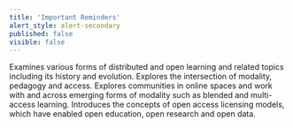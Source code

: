 ```yaml
---
title: 'Important Reminders'
alert_style: alert-secondary
published: false
visible: false
---
```


Examines various forms of distributed and open learning and  related topics including its history and evolution. Explores the  intersection of modality, pedagogy and access. Explores communities in  online spaces and work with and across emerging forms of modality such  as blended and multi-access learning. Introduces the concepts of open  access licensing models, which have enabled open education, open  research and open data.
